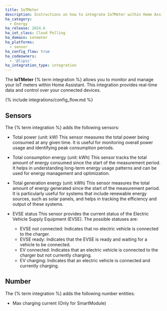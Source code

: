 ```yaml
---
title: IoTMeter
description: Instructions on how to integrate IoTMeter within Home Assistant.
ha_category:
  - Energy
ha_release: 2024.6
ha_iot_class: Cloud Polling
ha_domain: iotmeter
ha_platforms:
  - sensor
ha_config_flow: true
ha_codeowners:
  - '@lipic'
ha_integration_type: integration
---
```


The **IoTMeter** {% term integration %} allows you to monitor and manage your IoT meters within Home Assistant. This integration provides real-time data and control over your connected devices.

{% include integrations/config_flow.md %}

## Sensors

The {% term integration %} adds the following sensors:

- Total power (unit: kW)
  This sensor measures the total power being consumed at any given time. It is useful for monitoring overall power usage and identifying peak consumption periods.

- Total consumption energy (unit: kWh)
  This sensor tracks the total amount of energy consumed since the start of the measurement period. It helps in understanding long-term energy usage patterns and can be used for energy management and optimization.

- Total generation energy (unit: kWh)
  This sensor measures the total amount of energy generated since the start of the measurement period. It is particularly useful for systems that include renewable energy sources, such as solar panels, and helps in tracking the efficiency and output of these systems.

- EVSE status
  This sensor provides the current status of the Electric Vehicle Supply Equipment (EVSE). The possible statuses are:
  - EVSE not connected: Indicates that no electric vehicle is connected to the charger.
  - EVSE ready: Indicates that the EVSE is ready and waiting for a vehicle to be connected.
  - EV connected: Indicates that an electric vehicle is connected to the charger but not currently charging.
  - EV charging: Indicates that an electric vehicle is connected and currently charging.


## Number

The {% term integration %} adds the following number entities:

- Max charging current (Only for SmartModule)
